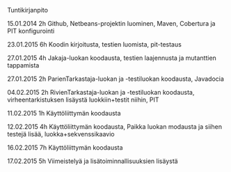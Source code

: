 Tuntikirjanpito

15.01.2014	2h	Github, Netbeans-projektin luominen, Maven, Cobertura ja PIT konfigurointi

23.01.2015  6h  Koodin kirjoitusta, testien luomista, pit-testaus

27.01.2015  4h  Jakaja-luokan koodausta, testien laajennusta ja mutanttien tappamista

27.01.2015  2h  ParienTarkastaja-luokan ja -testiluokan koodausta, Javadocia

04.02.2015  2h  RivienTarkastaja-luokan ja -testiluokan koodausta, virheentarkistuksen lisäystä luokkiin+testit niihin, PIT

11.02.2015  1h  Käyttöliittymän koodausta

12.02.2015  4h  Käyttöliittymän koodausta, Paikka luokan modausta ja siihen testejä lisää, luokka+sekvenssikaavio

16.02.2015  7h  Käyttöliittymän koodausta

17.02.2015  5h  Viimeistelyä ja lisätoiminnallisuuksien lisäystä
